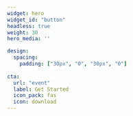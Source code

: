 ```yaml
---
widget: hero
widget_id: "button"
headless: true  
weight: 30
hero_media: ''

design:
  spacing:
    padding: ["30px", "0", "30px", "0"]
    
cta:
  url: "event"
  label: Get Started
  icon_pack: fas
  icon: download
---
```

